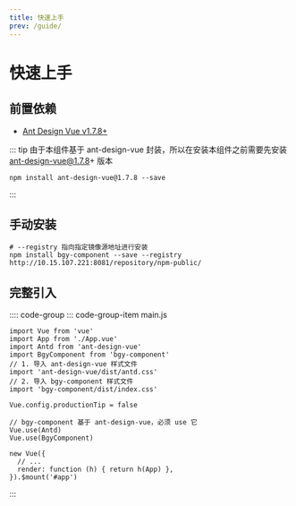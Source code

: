 ```yaml
---
title: 快速上手
prev: /guide/
---
```



# 快速上手
## 前置依赖
- [Ant Design Vue v1.7.8+](https://www.antdv.com)

::: tip
由于本组件基于 ant-design-vue 封装，所以在安装本组件之前需要先安装 ant-design-vue@1.7.8+ 版本
```bash:no-line-numbers
npm install ant-design-vue@1.7.8 --save
```
:::

<!-- 
## 私有Npm库
本组件未公开发版到 [Npm](https://www.npmjs.com/) 库中，而是发布在 [内网Npm](http://10.15.107.221:8081/#browse/search/npm/) 库中，因此在安装之前需要设置 npm 镜像，推荐使用 NRM 方式管理镜像源。

:::: code-group
::: code-group-item NRM
```bash:no-line-numbers
# 全局安装 nrm，如果已安装请忽略
npm install nrm --global

# 添加镜像源 bgy
nrm add bgy http://10.15.107.221:8081/repository/npm-public/

# 列出已有镜像源
nrm ls

# 切换到镜像源地址为上面添加的 bgy 地址
nrm use bgy
```
:::
::: code-group-item NPM
```bash:no-line-numbers
# 设置镜像源地址
npm config set http://10.15.107.221:8081/repository/npm-public/
```
:::
::: code-group-item YARN
```bash:no-line-numbers
# 设置镜像源地址
yarn config set registry http://10.15.107.221:8081/repository/npm-public/
```
:::
::::
 -->

## 手动安装

```bash:no-line-numbers
# --registry 指向指定镜像源地址进行安装
npm install bgy-component --save --registry http://10.15.107.221:8081/repository/npm-public/
```

## 完整引入
:::: code-group
::: code-group-item main.js
```v-pre
import Vue from 'vue'
import App from './App.vue'
import Antd from 'ant-design-vue'
import BgyComponent from 'bgy-component'
// 1. 导入 ant-design-vue 样式文件
import 'ant-design-vue/dist/antd.css'
// 2. 导入 bgy-component 样式文件
import 'bgy-component/dist/index.css'

Vue.config.productionTip = false

// bgy-component 基于 ant-design-vue，必须 use 它
Vue.use(Antd)
Vue.use(BgyComponent)

new Vue({
  // ...
  render: function (h) { return h(App) },
}).$mount('#app')

```
:::
